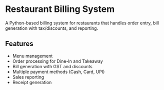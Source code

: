 # Restaurant Billing System

A Python-based billing system for restaurants that handles order entry, bill generation with tax/discounts, and reporting.

## Features

- Menu management
- Order processing for Dine-In and Takeaway
- Bill generation with GST and discounts
- Multiple payment methods (Cash, Card, UPI)
- Sales reporting
- Receipt generation
